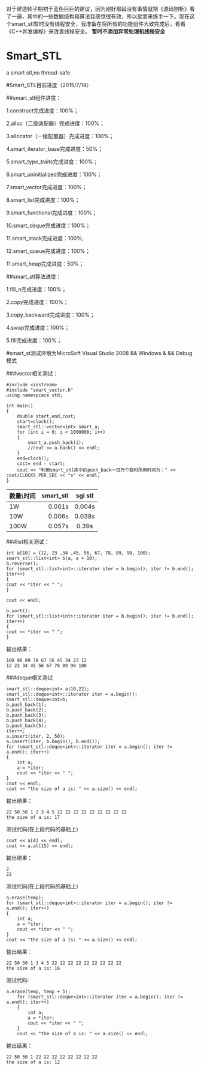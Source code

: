 对于建造轮子期初于蓝色巨巨的建议，因为刚好那段没有事情就把《源码剖析》看了一遍，其中的一些数据结构和算法我感觉很有效，所以就拿来练手一下。现在这个smart_stl暂时没有线程安全，我准备在将所有的功能组件大致完成后，看看《C++并发编程》来改善线程安全。
**暂时不添加异常处理机线程安全**
# Smart_STL
a smart stl,no thread-safe


#Smart_STL目前进度（2015/7/14）

##smart_stl组件进度：

1.construct完成进度：100%；

2.alloc（二级适配器）完成进度：100%；

3.allocator（一级配置器）完成进度：100%；

4.smart_iterator_base完成进度：50%；

5.smart_type_traits完成进度：100%；

6.smart_uninitialized完成进度：100%；

7.smart_vector完成进度：100%；

8.smart_list完成进度：100%；

9.smart_functional完成进度：100%；

10.smart_deque完成进度：100%；

11.smart_stack完成进度：100%;

12.smart_queue完成进度：100%；

11.smart_heap完成进度：50%；


##smart_stl算法进度：

1.fill_n完成进度：100%；

2.copy完成进度：100%；

3.copy_backward完成进度：100%；

4.swap完成进度：100%；

5.fill完成进度：100%；



#smart_st测试环境为MicroSoft Visual Studio 2008 && Windows & && Debug模式


###vector相关测试：

```
#include <iostream>
#include "smart_vector.h"
using namespcace std;

int main()
{
	double start,end,cost;
	start=clock();
	smart_stl::vector<int> smart_a;
	for (int i = 0; i < 1000000; i++)
	{
		smart_a.push_back(i);
		//cout << a.back() << endl;
	}
	end=clock();
	cost= end - start;
	cout << "利用smart_stl库中的push_back一百万个数时所用时间为：" << cost/CLOCKS_PER_SEC << "s" << endl;
}
```

| 数量\时间       | smart_stl   |  sgi stl  |
| -------   | -----:  | :----:  |
| 1W     | 0.001s |   0.004s     |
| 10W    |   0.006s   |   0.038s   |
| 100W   |    0.057s    |  0.39s  |

###list相关测试：
```
int a[10] = {12, 23 ,34 ,45, 56, 67, 78, 89, 90, 100};
smart_stl::list<int> b(a, a + 10);
b.reverse();
for (smart_stl::list<int>::iterator iter = b.begin(); iter != b.end(); iter++)
{
cout << *iter << " ";
}

cout << endl;

b.sort();
for (smart_stl::list<int>::iterator iter = b.begin(); iter != b.end(); iter++)
{
cout << *iter << " ";
}
```

输出结果：

```
100 90 89 78 67 56 45 34 23 12
12 23 34 45 56 67 78 89 90 100
```


###deque相关测试 
```
smart_stl::deque<int> a(10,22);
smart_stl::deque<int>::iterator iter = a.begin(); 
smart_stl::deque<int>b;
b.push_back(1);
b.push_back(2);
b.push_back(3);
b.push_back(4);
b.push_back(5);
iter++;
a.insert(iter, 2, 50);
a.insert(iter, b.begin(), b.end());
for (smart_stl::deque<int>::iterator iter = a.begin(); iter != a.end(); iter++)
{
	int a;
	a = *iter;
	cout << *iter << " ";
}
cout << endl;
cout << "the size of a is: " << a.size() << endl;
```

输出结果：
```
22 50 50 1 2 3 4 5 22 22 22 22 22 22 22 22 22
the size of a is: 17
```

测试代码(在上段代码的基础上)
```
cout << a[4] << endl;
cout << a.at(15) << endl;
```

输出结果：
```
2
22
```
测试代码(在上段代码的基础上)
```
a.erase(temp);
for (smart_stl::deque<int>::iterator iter = a.begin(); iter != a.end(); iter++)
{
	int a;
	a = *iter;
	cout << *iter << " ";
}
cout << "the size of a is: " << a.size() << endl;
```

输出结果：
```
22 50 50 1 3 4 5 22 22 22 22 22 22 22 22 22
the size of a is: 16
```

测试代码:
```
a.erase(temp, temp + 5);
	for (smart_stl::deque<int>::iterator iter = a.begin(); iter != a.end(); iter++)
	{
		int a;
		a = *iter;
		cout << *iter << " ";
	}
	cout << "the size of a is: " << a.size() << endl;
```

输出结果：
```
22 50 50 1 22 22 22 22 22 22 22 22
the size of a is: 12
```
